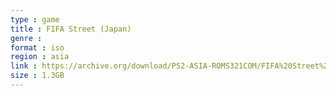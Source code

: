 ```yaml
---
type : game
title : FIFA Street (Japan)
genre : 
format : iso
region : asia
link : https://archive.org/download/PS2-ASIA-ROMS321COM/FIFA%20Street%20%28Japan%29.7z
size : 1.3GB
---
```

